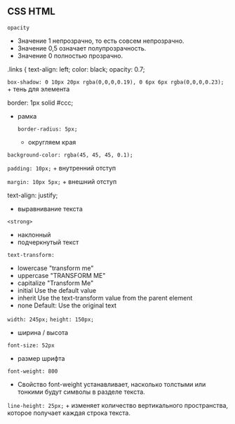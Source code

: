 ## CSS HTML ##
  `opacity`
  + Значение 1 непрозрачно, то есть совсем непрозрачно.
  + Значение 0,5 означает полупрозрачность.
  + Значение 0 полностью прозрачно.
    
  .links {
    text-align: left;
    color: black;
    opacity: 0.7;


  `box-shadow: 0 10px 20px rgba(0,0,0,0.19), 0 6px 6px rgba(0,0,0,0.23);` 
      + тень для элемента

  border: 1px solid #ccc;
  + рамка
  
    `border-radius: 5px;`
      + округляем края

  `background-color: rgba(45, 45, 45, 0.1);`

  `padding: 10px;`
       + внутренний отступ

  `margin: 10px 5px;`
      + внешний отступ
  
text-align: justify;
  + выравнивание текста
  
  `<strong>`
  + наклонный
  + подчеркнутый текст

  `text-transform: `

  + lowercase	"transform me"
  + uppercase	"TRANSFORM ME"
  + capitalize	"Transform Me"
  + initial	Use the default value
  + inherit	Use the text-transform value from the parent element
  + none	Default: Use the original text


  `width: 245px;` 
  `height: 150px;`
  + ширина / высота


  `font-size: 52px`
   + размер шрифта


  `font-weight: 800`
   + Свойство font-weight устанавливает, насколько толстыми или тонкими будут символы в разделе текста.

  `line-height: 25px;`
    + изменяет количество вертикального пространства, которое получает каждая строка текста.


